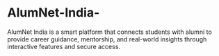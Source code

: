 # AlumNet-India-
AlumNet India is a smart platform that connects students with alumni to provide career guidance, mentorship, and real-world insights through interactive features and secure access.
